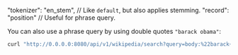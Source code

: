 "tokenizer": "en_stem", // Like `default`, but also applies stemming.
"record": "position" // Useful for phrase query.


You can also use a phrase query by using double quotes `"barack obama"`:
```bash
curl "http://0.0.0.0:8080/api/v1/wikipedia/search?query=body:%22barack+obama%22"
```
